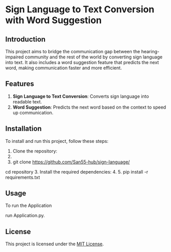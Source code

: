 # Sign Language to Text Conversion with Word Suggestion

## Introduction

This project aims to bridge the communication gap between the hearing-impaired community and the rest of the world by converting sign language into text. It also includes a word suggestion feature that predicts the next word, making communication faster and more efficient.

## Features

1. **Sign Language to Text Conversion**: Converts sign language into readable text.
2. **Word Suggestion**: Predicts the next word based on the context to speed up communication.

## Installation

To install and run this project, follow these steps:

1. Clone the repository:
2. 
3. git clone https://github.com/San55-hub/sign-language/

cd repository
3. Install the required dependencies:
4. 
5. pip install -r requirements.txt


## Usage

To run the Application 

run Application.py.

## License

This project is licensed under the [MIT License](LICENSE).


